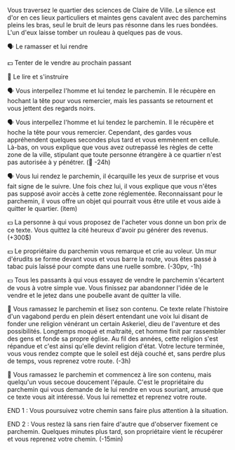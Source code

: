 Vous traversez le quartier des sciences de Claire de Ville. Le silence est d'or en ces lieux particuliers et maintes gens cavalent avec des parchemins pleins les bras, seul le bruit de leurs pas résonne dans les rues bondées. L'un d'eux laisse tomber un rouleau à quelques pas de vous.

🗣️ Le ramasser et lui rendre

💵 Tenter de le vendre au prochain passant

📖 Le lire et s'instruire


🗣️ Vous interpellez l'homme et lui tendez le parchemin. Il le récupère en hochant la tête pour vous remercier, mais les passants se retournent et vous jettent des regards noirs.

🗣️ Vous interpellez l'homme et lui tendez le parchemin. Il le récupère et hoche la tête pour vous remercier. Cependant, des gardes vous appréhendent quelques secondes plus tard et vous emmènent en cellule. Là-bas, on vous explique que vous avez outrepassé les règles de cette zone de la ville, stipulant que toute personne étrangère à ce quartier n'est pas autorisée à y pénétrer. (🔐 -24h)

🗣️ Vous lui rendez le parchemin, il écarquille les yeux de surprise et vous fait signe de le suivre. Une fois chez lui, il vous explique que vous n'êtes pas supposé avoir accès à cette zone réglementée. Reconnaissant pour le parchemin, il vous offre un objet qui pourrait vous être utile et vous aide à quitter le quartier. (item)


💵 La personne à qui vous proposez de l'acheter vous donne un bon prix de ce texte. Vous quittez la cité heureux d'avoir pu générer des revenus. (+300$)

💵 Le propriétaire du parchemin vous remarque et crie au voleur. Un mur d'érudits se forme devant vous et vous barre la route, vous êtes passé à tabac puis laissé pour compte dans une ruelle sombre. (-30pv, -1h)

💵 Tous les passants à qui vous essayez de vendre le parchemin s'écartent de vous à votre simple vue. Vous finissez par abandonner l'idée de le vendre et le jetez dans une poubelle avant de quitter la ville.


📖 Vous ramassez le parchemin et lisez son contenu. Ce texte relate l'histoire d'un vagabond perdu en plein désert entendant une voix lui disant de fonder une religion vénérant un certain Askeriel, dieu de l'aventure et des possibilités. Longtemps moqué et maltraité, cet homme finit par rassembler des gens et fonde sa propre église. Au fil des années, cette religion s'est répandue et c'est ainsi qu'elle devint religion d'état. Votre lecture terminée, vous vous rendez compte que le soleil est déjà couché et, sans perdre plus de temps, vous reprenez votre route. (-3h)

📖 Vous ramassez le parchemin et commencez à lire son contenu, mais quelqu'un vous secoue doucement l'épaule. C'est le propriétaire du parchemin qui vous demande de le lui rendre en vous souriant, amusé que ce texte vous ait intéressé. Vous lui remettez et reprenez votre route.


END 1 : Vous poursuivez votre chemin sans faire plus attention à la situation.

END 2 : Vous restez là sans rien faire d'autre que d'observer fixement ce parchemin. Quelques minutes plus tard, son propriétaire vient le récupérer et vous reprenez votre chemin. (-15min)
